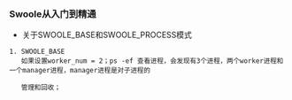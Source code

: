 ### Swoole从入门到精通

* 关于SWOOLE_BASE和SWOOLE_PROCESS模式
```
1. SWOOLE_BASE 
   如果设置worker_num = 2；ps -ef 查看进程，会发现有3个进程，两个worker进程和一个manager进程，manager进程是对子进程的
   
   管理和回收；
    
```
